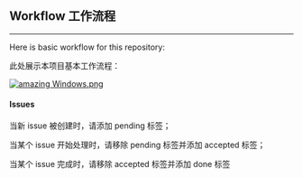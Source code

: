## Workflow 工作流程

---

Here is basic workflow for this repository:

此处展示本项目基本工作流程：

[![amazing Windows.png](https://s23.postimg.org/kmds02b3v/amazing_Windows.png)](https://postimg.org/image/beljjd41j/)

#### Issues

当新 issue 被创建时，请添加 pending 标签；

当某个 issue 开始处理时，请移除 pending 标签并添加 accepted 标签；

当某个 issue 完成时，请移除 accepted 标签并添加 done 标签
